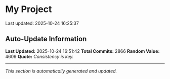 # My Project


Last updated: 2025-10-24 16:25:37

























































































































































































































































































































































































































































































































































































































































































































































































































































































































































































































































































































































































































































































































































































































































































































































































































































































































































































































































































































































































































































































































































































































































































































































































































































































































































































































































































































































































































































































































































































































































































































































































































































































































































































## Auto-Update Information

**Last Updated:** 2025-10-24 16:51:42
**Total Commits:** 2866
**Random Value:** 4609
**Quote:** _Consistency is key._

---
_This section is automatically generated and updated._